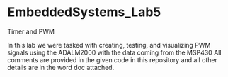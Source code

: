 # EmbeddedSystems_Lab5
Timer and PWM

In this lab we were tasked with creating, testing, and visualizing PWM signals using the ADALM2000 with the data coming from the MSP430
All comments are provided in the given code in this repository and all other details are in the word doc attached.
